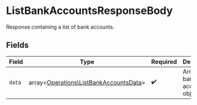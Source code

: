 # ListBankAccountsResponseBody

Response containing a list of bank accounts.


## Fields

| Field                                                                                     | Type                                                                                      | Required                                                                                  | Description                                                                               |
| ----------------------------------------------------------------------------------------- | ----------------------------------------------------------------------------------------- | ----------------------------------------------------------------------------------------- | ----------------------------------------------------------------------------------------- |
| `data`                                                                                    | array<[Operations\ListBankAccountsData](../../Models/Operations/ListBankAccountsData.md)> | :heavy_check_mark:                                                                        | Array of bank account objects.                                                            |
